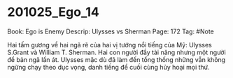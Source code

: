 # 201025_Ego_14

Book: Ego is Enemy
Descrip: Ulysses vs Sherman
Page: 172
Tag: #Note

Hai tấm gương về hai ngã rẽ của hai vị tướng nổi tiếng của Mỹ: Ulysses S.Grant và William T. Sherman.  Hai con người đầy tài năng nhưng một người để bản ngã lấn át. Ulysses mặc dù đã làm đến tổng thống những vẫn không ngừng chạy theo dục vọng, danh tiếng để cuối cùng hủy hoại mọi thứ.